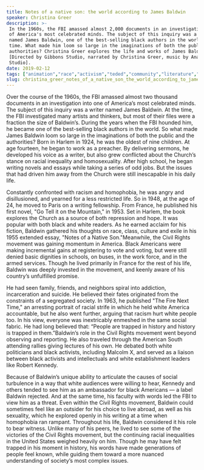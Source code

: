 ```yaml
---
title: Notes of a native son: the world according to James Baldwin
speaker: Christina Greer
description: >-
 In the 1960s, the FBI amassed almost 2,000 documents in an investigation into one
 of America's most celebrated minds. The subject of this inquiry was a writer
 named James Baldwin, one of the best-selling black authors in the world at the
 time. What made him loom so large in the imaginations of both the public and the
 authorities? Christina Greer explores the life and works of James Baldwin.
 [Directed by Gibbons Studio, narrated by Christina Greer, music by Anatole
 Studio].
date: 2019-02-12
tags: ["animation","race","activism","teded","community","literature","culture","history","social-change","society"]
slug: christina_greer_notes_of_a_native_son_the_world_according_to_james_baldwin
---
```


Over the course of the 1960s, the FBI amassed almost two thousand documents in an
investigation into one of America’s most celebrated minds. The subject of this inquiry 
was a writer named James Baldwin. At the time, the FBI investigated many artists and
thinkers, but most of their files were a fraction the size of Baldwin’s. During the years
when the FBI hounded him, he became one of the best-selling black authors in the world. So
what made James Baldwin loom so large in the imaginations of both the public and the
authorities? Born in Harlem in 1924, he was the oldest of nine children. At age fourteen,
he began to work as a preacher. By delivering sermons, he developed his voice as a writer,
but also grew conflicted about the Church’s stance on racial inequality and
homosexuality. After high school, he began writing novels and essays while taking a series
of odd jobs. But the issues that had driven him away from the Church were still
inescapable in his daily life.

Constantly confronted with racism and homophobia, he was angry and disillusioned, and
yearned for a less restricted life. So in 1948, at the age of 24, he moved to Paris on a
writing fellowship. From France, he published his first novel, "Go Tell it on the
Mountain," in 1953. Set in Harlem, the book explores the Church as a source of both
repression and hope. It was popular with both black and white readers. As he earned
acclaim for his fiction, Baldwin gathered his thoughts on race, class, culture and exile
in his 1955 extended essay, "Notes of a Native Son."Meanwhile, the Civil Rights movement 
was gaining momentum in America. Black Americans were making incremental gains at
registering to vote and voting, but were still denied basic dignities in schools, on
buses, in the work force, and in the armed services. Though he lived primarily in France 
for the rest of his life, Baldwin was deeply invested in the movement, and keenly aware
of his country’s unfulfilled promise.

He had seen family, friends, and neighbors spiral into addiction, incarceration and
suicide. He believed their fates originated from the constraints of a segregated society.
In 1963, he published "The Fire Next Time," an arresting portrait of racial strife in
which he held white America accountable, but he also went further, arguing that racism
hurt white people too. In his view, everyone was inextricably enmeshed in the same social
fabric. He had long believed that: “People are trapped in history and history is trapped
in them.”Baldwin’s role in the Civil Rights movement went beyond observing and reporting.
He also traveled through the American South attending rallies giving lectures of his
own. He debated both white politicians and black activists, including Malcolm X, and
served as a liaison between black activists and intellectuals and white establishment
leaders like Robert Kennedy.

Because of Baldwin’s unique ability to articulate the causes of social turbulence in a
way that white audiences were willing to hear, Kennedy and others tended to see him as
an ambassador for black Americans — a label Baldwin rejected. And at the same time, his
faculty with words led the FBI to view him as a threat. Even within the Civil Rights
movement, Baldwin could sometimes feel like an outsider for his choice to live abroad, as
well as his sexuality, which he explored openly in his writing at a time when homophobia
ran rampant. Throughout his life, Baldwin considered it his role to bear witness. Unlike
many of his peers, he lived to see some of the victories of the Civil Rights movement, but
the continuing racial inequalities in the United States weighed heavily on him. Though he
may have felt trapped in his moment in history, his words have made generations of
people feel known, while guiding them toward a more nuanced understanding of society’s
most complex issues.

<!--
ad_duration=0
event="TED-Ed"
external_start_time=0
intro_duration=0
is_subtitle_required="False"
is_talk_featured="False"
language="en"
language_swap="False"
native_language="en"
number_of_related_talks=6
number_of_speakers=1
number_of_subtitled_videos=0
number_of_tags=10
number_of_talk_download_languages=19
number_of_talk_more_resources=0
number_of_talk_recommendations=0
number_of_talks_take_actions=0
post_ad_duration=0
published_timestamp="2019-02-12 22:03:44"
recording_date="2019-02-12"
speaker_is_published=0
speaker_name="Christina Greer"
talk_name="Notes of a native son: the world according to James Baldwin"
talks_tags=["animation","race","activism","teded","community","literature","culture","history","social-change","society"]
url_photo_talk="https://s3.amazonaws.com/talkstar-photos/uploads/bc6671bf-c012-47c3-92b9-a26d4a2a71fe/jamesbaldwin_textless.jpg"
url_webpage="https://www.ted.com/talks/christina_greer_notes_of_a_native_son_the_world_according_to_james_baldwin"
video_type_name="TED-Ed Original"
-->